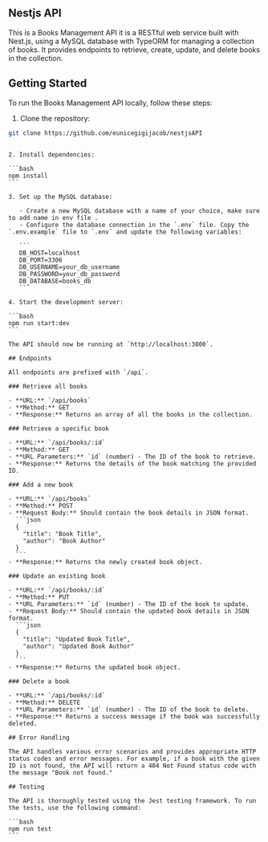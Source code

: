 ## Nestjs API

This is a Books Management API it is a RESTful web service built with Nest.js, using a MySQL database with TypeORM for managing a collection of books. It provides endpoints to retrieve, create, update, and delete books in the collection.

## Getting Started

To run the Books Management API locally, follow these steps:

1. Clone the repository:

```bash
git clone https://github.com/eunicegigijacob/nestjsAPI
```

````

2. Install dependencies:

```bash
npm install
```

3. Set up the MySQL database:

   - Create a new MySQL database with a name of your choice, make sure to add name in env file .
   - Configure the database connection in the `.env` file. Copy the `.env.example` file to `.env` and update the following variables:

   ```
   DB_HOST=localhost
   DB_PORT=3306
   DB_USERNAME=your_db_username
   DB_PASSWORD=your_db_password
   DB_DATABASE=books_db
   ```

4. Start the development server:

```bash
npm run start:dev
```

The API should now be running at `http://localhost:3000`.

## Endpoints

All endpoints are prefixed with `/api`.

### Retrieve all books

- **URL:** `/api/books`
- **Method:** GET
- **Response:** Returns an array of all the books in the collection.

### Retrieve a specific book

- **URL:** `/api/books/:id`
- **Method:** GET
- **URL Parameters:** `id` (number) - The ID of the book to retrieve.
- **Response:** Returns the details of the book matching the provided ID.

### Add a new book

- **URL:** `/api/books`
- **Method:** POST
- **Request Body:** Should contain the book details in JSON format.
  ```json
  {
    "title": "Book Title",
    "author": "Book Author"
  }
  ```
- **Response:** Returns the newly created book object.

### Update an existing book

- **URL:** `/api/books/:id`
- **Method:** PUT
- **URL Parameters:** `id` (number) - The ID of the book to update.
- **Request Body:** Should contain the updated book details in JSON format.
  ```json
  {
    "title": "Updated Book Title",
    "author": "Updated Book Author"
  }
  ```
- **Response:** Returns the updated book object.

### Delete a book

- **URL:** `/api/books/:id`
- **Method:** DELETE
- **URL Parameters:** `id` (number) - The ID of the book to delete.
- **Response:** Returns a success message if the book was successfully deleted.

## Error Handling

The API handles various error scenarios and provides appropriate HTTP status codes and error messages. For example, if a book with the given ID is not found, the API will return a 404 Not Found status code with the message "Book not found."

## Testing

The API is thoroughly tested using the Jest testing framework. To run the tests, use the following command:

```bash
npm run test
```
````
